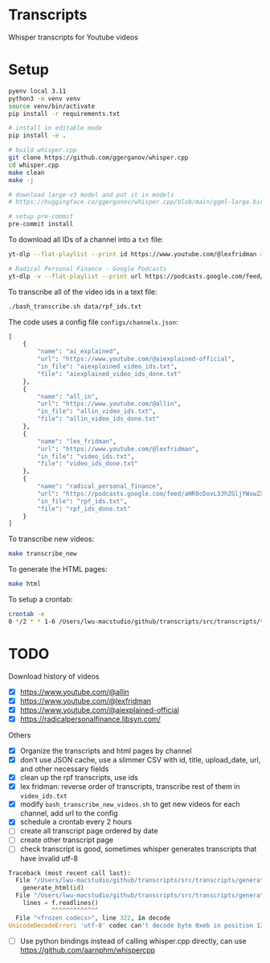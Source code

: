 # Transcripts

Whisper transcripts for Youtube videos

# Setup

```bash
pyenv local 3.11
python3 -m venv venv
source venv/bin/activate
pip install -r requirements.txt

# install in editable mode
pip install -e .

# build whisper.cpp
git clone https://github.com/ggerganov/whisper.cpp
cd whisper.cpp
make clean
make -j

# download large-v3 model and put it in models
# https://huggingface.co/ggerganov/whisper.cpp/blob/main/ggml-large.bin

# setup pre-commit
pre-commit install
```

To download all IDs of a channel into a `txt` file:
```bash
yt-dlp --flat-playlist --print id https://www.youtube.com/@lexfridman >> data/lex_fridman_ids.txt

# Radical Personal Finance - Google Podcasts
yt-dlp -v --flat-playlist --print url https://podcasts.google.com/feed/aHR0cDovL3JhZGljYWxwZXJzb25hbGZpbmFuY2UubGlic3luLmNvbS9yc3M >> data/rpf_ids.txt
```

To transcribe all of the video ids in a text file:
```bash
./bash_transcribe.sh data/rpf_ids.txt
```

The code uses a config file `configs/channels.json`:
```python
[
    {
        "name": "ai_explained",
        "url": "https://www.youtube.com/@aiexplained-official",
        "in_file": "aiexplained_video_ids.txt",
        "file": "aiexplained_video_ids_done.txt"
    },
    {
        "name": "all_in",
        "url": "https://www.youtube.com/@allin",
        "in_file": "allin_video_ids.txt",
        "file": "allin_video_ids_done.txt"
    },
    {
        "name": "lex_fridman",
        "url": "https://www.youtube.com/@lexfridman",
        "in_file": "video_ids.txt",
        "file": "video_ids_done.txt"
    },
    {
        "name": "radical_personal_finance",
        "url": "https://podcasts.google.com/feed/aHR0cDovL3JhZGljYWxwZXJzb25hbGZpbmFuY2UubGlic3luLmNvbS9yc3M",
        "in_file": "rpf_ids.txt",
        "file": "rpf_ids_done.txt"
    }
]
```

To transcribe new videos:
```bash
make transcribe_new
```

To generate the HTML pages:
```bash
make html
```

To setup a crontab:
```bash
crontab -e
0 */2 * * 1-6 /Users/lwu-macstudio/github/transcripts/src/transcripts/transcribe_new_videos.py
```

# TODO

Download history of videos
- [x] https://www.youtube.com/@allin
- [x] https://www.youtube.com/@lexfridman
- [x] https://www.youtube.com/@aiexplained-official
- [x] https://radicalpersonalfinance.libsyn.com/

Others
- [x] Organize the transcripts and html pages by channel
- [x] don't use JSON cache, use a slimmer CSV with id, title, upload_date, url, and other necessary fields
- [x] clean up the rpf transcripts, use ids
- [x] lex fridman: reverse order of transcripts, transcribe rest of them in `video_ids.txt`
- [x] modify `bash_transcribe_new_videos.sh` to get new videos for each channel, add url to the config
- [x] schedule a crontab every 2 hours
- [ ] create all transcript page ordered by date
- [ ] create other transcript page
- [ ] check transcript is good, sometimes whisper generates transcripts that have invalid utf-8

```python
Traceback (most recent call last):
  File "/Users/lwu-macstudio/github/transcripts/src/transcripts/generate_html.py", line 440, in <module>
    generate_html(id)
  File "/Users/lwu-macstudio/github/transcripts/src/transcripts/generate_html.py", line 300, in generate_html
    lines = f.readlines()
            ^^^^^^^^^^^^^
  File "<frozen codecs>", line 322, in decode
UnicodeDecodeError: 'utf-8' codec can't decode byte 0xeb in position 1264: invalid continuation byte
```

- [ ] Use python bindings instead of calling whisper.cpp directly, can use https://github.com/aarnphm/whispercpp